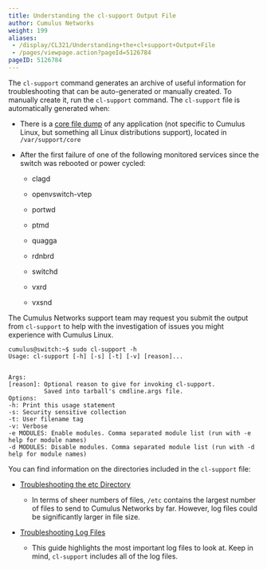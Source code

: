 ```yaml
---
title: Understanding the cl-support Output File
author: Cumulus Networks
weight: 199
aliases:
 - /display/CL321/Understanding+the+cl+support+Output+File
 - /pages/viewpage.action?pageId=5126784
pageID: 5126784
---
```

The `cl-support` command generates an archive of useful information for
troubleshooting that can be auto-generated or manually created. To
manually create it, run the `cl-support` command. The `cl-support` file
is automatically generated when:

  - There is a [core file dump](http://linux.die.net/man/5/core) of any
    application (not specific to Cumulus Linux, but something all Linux
    distributions support), located in `/var/support/core`

  - After the first failure of one of the following monitored services
    since the switch was rebooted or power cycled:
    
      - clagd
    
      - openvswitch-vtep
    
      - portwd
    
      - ptmd
    
      - quagga
    
      - rdnbrd
    
      - switchd
    
      - vxrd
    
      - vxsnd

The Cumulus Networks support team may request you submit the output from
`cl-support` to help with the investigation of issues you might
experience with Cumulus Linux.

    cumulus@switch:~$ sudo cl-support -h
    Usage: cl-support [-h] [-s] [-t] [-v] [reason]...
     
     
    Args:
    [reason]: Optional reason to give for invoking cl-support.
              Saved into tarball's cmdline.args file.
    Options:
    -h: Print this usage statement
    -s: Security sensitive collection
    -t: User filename tag
    -v: Verbose
    -e MODULES: Enable modules. Comma separated module list (run with -e help for module names)
    -d MODULES: Disable modules. Comma separated module list (run with -d help for module names)

You can find information on the directories included in the `cl-support`
file:

  - [Troubleshooting the etc
    Directory](/cumulus-linux-321/Monitoring-and-Troubleshooting/Understanding-the-cl-support-Output-File/Troubleshooting-the-etc-Directory)
    - In terms of sheer numbers of files, `/etc` contains the largest
    number of files to send to Cumulus Networks by far. However, log
    files could be significantly larger in file size.

  - [Troubleshooting Log
    Files](/cumulus-linux-321/Monitoring-and-Troubleshooting/Understanding-the-cl-support-Output-File/Troubleshooting-Log-Files)
    - This guide highlights the most important log files to look at.
    Keep in mind, `cl-support` includes all of the log files.

